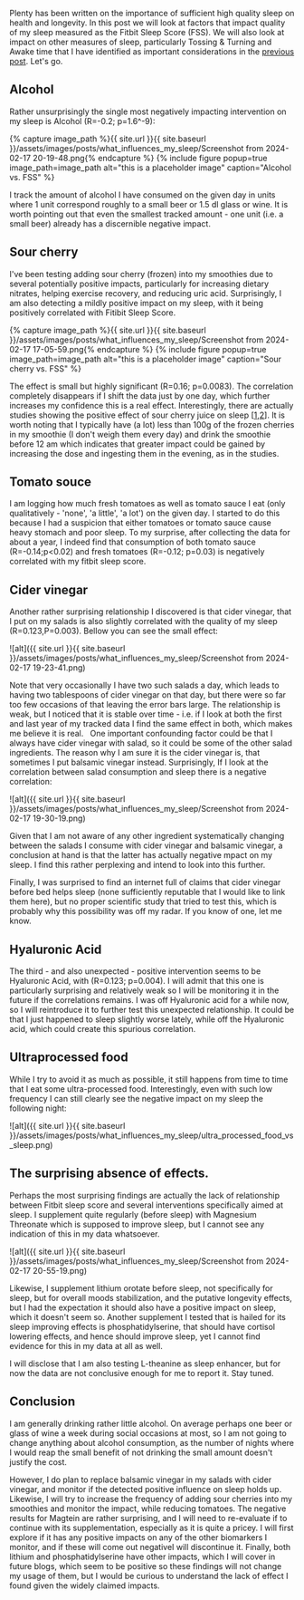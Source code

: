 Plenty has been written on the importance of sufficient high quality sleep on health and longevity. In this post we will look at factors that impact quality of my sleep measured as the Fitbit Sleep Score (FSS).
We will also look at impact on other measures of sleep, particularly Tossing & Turning and Awake time that I have identified as important considerations in the [previous post](https://www.quantifiedlongevity.org/Basic-sleep-characteristics/). Let's go.

## Alcohol

Rather unsurprisingly the single most negatively impacting intervention on my sleep is Alcohol (R=-0.2; p=1.6^-9): 


{% capture image_path %}{{ site.url }}{{ site.baseurl }}/assets/images/posts/what_influences_my_sleep/Screenshot from 2024-02-17 20-19-48.png{% endcapture %}
{% include figure popup=true image_path=image_path alt="this is a placeholder image" caption="Alcohol vs. FSS" %}

I track the amount of alcohol I have consumed on the given day in units where 1 unit correspond roughly to a small beer or 1.5 dl glass or wine. 
It is worth pointing out that even the smallest tracked amount - one unit (i.e. a small beer) already has a discernible negative impact.

## Sour cherry
I've been testing adding sour cherry (frozen) into my smoothies due to several potentially positive impacts, particularly for increasing dietary nitrates, helping exercise recovery, and reducing uric acid. Surprisingly, I am also detecting a mildly positive impact on my sleep, with it being positively correlated with Fitibit Sleep Score.

{% capture image_path %}{{ site.url }}{{ site.baseurl }}/assets/images/posts/what_influences_my_sleep/Screenshot from 2024-02-17 17-05-59.png{% endcapture %}
{% include figure popup=true image_path=image_path alt="this is a placeholder image" caption="Sour cherry vs. FSS" %}

The effect is small but highly significant (R=0.16; p=0.0083). The correlation completely disappears if I shift the data just by one day, which further increases my confidence this is a real effect. Interestingly, there are actually studies showing the positive effect of sour cherry juice on sleep \[[1](https://pubmed.ncbi.nlm.nih.gov/20438325),[2](https://www.cdc.gov/sleep/index.html)\]. It is worth noting that I typically have (a lot) less than 100g of the frozen cherries in my smoothie (I don't weigh them every day) and drink the smoothie before 12 am which indicates that greater impact could be gained by increasing the dose and ingesting them in the evening, as in the studies.

## Tomato souce

I am logging how much fresh tomatoes as well as tomato sauce I eat (only qualitatively - 'none', 'a little', 'a lot') on the given day. I started to do this because I had a suspicion that either tomatoes 
or tomato sauce cause heavy stomach and poor sleep. To my surprise, after collecting the data for about a year, I indeed find that consumption of both tomato sauce (R=-0.14;p<0.02) and fresh tomatoes (R=-0.12; p=0.03) is negatively correlated with my fitbit sleep score.

## Cider vinegar
Another rather surprising relationship I discovered is that cider vinegar, that I put on my salads is also slightly correlated with the quality of my sleep (R=0.123,P=0.003). Bellow you can see the small effect:

![alt]({{ site.url }}{{ site.baseurl }}/assets/images/posts/what_influences_my_sleep/Screenshot from 2024-02-17 19-23-41.png)

Note that very occasionally I have two such salads a day, which leads to having two tablespoons of cider vinegar on that day, but there were so far too few occasions of that leaving the error bars large. The relationship is weak, but I noticed that it is stable over time - i.e. if I look at both the first and last year of my tracked data I find the same effect in both, which makes me believe it is real.
 
One important confounding factor could be that I always have cider vinegar with salad, so it could be some of the other salad ingredients. The reason why I am sure it is the cider vinegar is, that sometimes I put balsamic vinegar instead. Surprisingly, If I look at the correlation between salad consumption and sleep there is a negative correlation:

![alt]({{ site.url }}{{ site.baseurl }}/assets/images/posts/what_influences_my_sleep/Screenshot from 2024-02-17 19-30-19.png)

Given that I am not aware of any other ingredient systematically changing between the salads I consume with cider vinegar and balsamic vinegar, a conclusion at hand is that the latter has actually negative mpact on my sleep. I find this rather perplexing and intend to look into this further.

Finally, I was surprised to find an internet full of claims that cider vinegar before bed helps sleep (none sufficiently reputable that I would like to link them here), but no proper scientific study that tried to test this, which is probably why this possibility was off my radar. If you know of one, let me know.

## Hyaluronic Acid
The third - and also unexpected - positive intervention seems to be Hyaluronic Acid, with (R=0.123; p=0.004). I will admit that this one is particularly surprising and relatively weak so I will be monitoring it in the future if the correlations remains. I was off Hyaluronic acid for a while now, so I will reintroduce it to further test this unexpected relationship. It could be that I just happened to sleep slightly worse lately, while off the Hyaluronic acid, which could create this spurious correlation.


## Ultraprocessed food

While I try to avoid it as much as possible, it still happens from time to time that I eat some ultra-processed food. Interestingly, even with such low frequency I can still clearly see the negative impact on
my sleep the following night:

![alt]({{ site.url }}{{ site.baseurl }}/assets/images/posts/what_influences_my_sleep/ultra_processed_food_vs_sleep.png)

## The surprising absence of effects.

Perhaps the most surprising findings are actually the lack of relationship between Fitbit sleep score and several interventions specifically aimed at sleep. I supplement quite regularly (before sleep) with Magnesium Threonate which is supposed to improve sleep, but I cannot see any indication of this in my data whatsoever.

![alt]({{ site.url }}{{ site.baseurl }}/assets/images/posts/what_influences_my_sleep/Screenshot from 2024-02-17 20-55-19.png)

Likewise, I supplement lithium orotate before sleep, not specifically for sleep, but for overall moods stabilization, and the putative longevity effects, but I had the expectation it should also have a positive impact on sleep, which it doesn't seem so.
Another supplement I tested that is hailed for its sleep improving effects is phosphatidylserine, that should have cortisol lowering effects, and hence should improve sleep, yet I cannot find evidence for this in my data at all as well.

I will disclose that I am also testing L-theanine as sleep enhancer, but for now the data are not conclusive enough for me to report it. Stay tuned.

## Conclusion

I am generally drinking rather little alcohol. On average perhaps one beer or glass of wine a week during social occasions at most, so I am not going to change anything about alcohol consumption, as the number of nights where I would reap the small benefit of not drinking the small amount doesn't justify the cost.

However, I do plan to replace balsamic vinegar in my salads with cider vinegar, and monitor if the detected positive influence on sleep holds up. Likewise, I will try to increase the frequency of adding sour cherries into my smoothies and monitor the impact, while reducing tomatoes. The negative results for Magtein are rather surprising, and I will need to re-evaluate if to continue with its supplementation, especially as it is quite a pricey. I will first explore if it has any positive impacts on any of the other biomarkers I monitor, and if these will come out negativeI will discontinue it.
Finally, both lithium and phosphatidylserine have other impacts, which I will cover in future blogs, which seem to be positive so these findings will not change my usage of them, but I would be curious to understand the lack of effect I found given the widely claimed impacts.


<!-- 
TODO

Chamomile tea, when analysed only around the time I was drinking it seems to have a small positive effect on FSS. Perhaps worth to drink it again an see if it works.
Rhodiola
Ultraprocessed Food -> Tossing and Turning
Blueberries -> Tossing and Turning
-->
